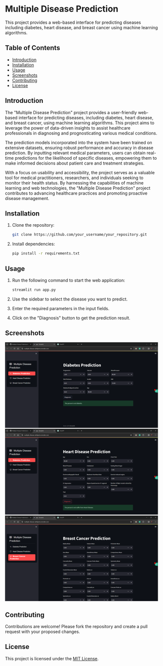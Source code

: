 # Multiple Disease Prediction

This project provides a web-based interface for predicting diseases including diabetes, heart disease, and breast cancer using machine learning algorithms.

## Table of Contents

- [Introduction](#introduction)
- [Installation](#installation)
- [Usage](#usage)
- [Screenshots](#screenshots)
- [Contributing](#contributing)
- [License](#license)

## Introduction

The "Multiple Disease Prediction" project provides a user-friendly web-based interface for predicting diseases, including diabetes, heart disease, and breast cancer, using machine learning algorithms. This project aims to leverage the power of data-driven insights to assist healthcare professionals in diagnosing and prognosticating various medical conditions.

The prediction models incorporated into the system have been trained on extensive datasets, ensuring robust performance and accuracy in disease prediction. By inputting relevant medical parameters, users can obtain real-time predictions for the likelihood of specific diseases, empowering them to make informed decisions about patient care and treatment strategies.

With a focus on usability and accessibility, the project serves as a valuable tool for medical practitioners, researchers, and individuals seeking to monitor their health status. By harnessing the capabilities of machine learning and web technologies, the "Multiple Disease Prediction" project contributes to advancing healthcare practices and promoting proactive disease management.


## Installation

1. Clone the repository:

    ```bash
    git clone https://github.com/your_username/your_repository.git
    ```

2. Install dependencies:

    ```bash
    pip install -r requirements.txt
    ```

## Usage

1. Run the following command to start the web application:

    ```bash
    streamlit run app.py
    ```

2. Use the sidebar to select the disease you want to predict.

3. Enter the required parameters in the input fields.

4. Click on the "Diagnosis" button to get the prediction result.

## Screenshots

![Diabetes Prediction](screenshots/screenshot1.png)
![Heart Disease Prediction](screenshots/screenshot2.png)
![Breast Cancer Prediction](screenshots/screenshot3.png)

<!-- Add more screenshots as needed -->

## Contributing

Contributions are welcome! Please fork the repository and create a pull request with your proposed changes.

## License

This project is licensed under the [MIT License](LICENSE).
